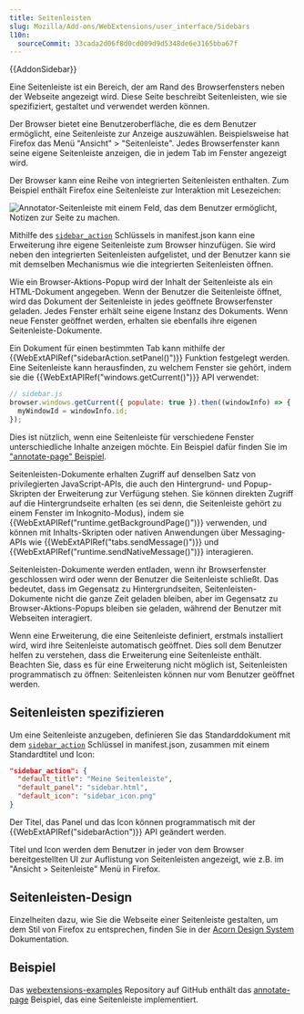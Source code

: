 ```yaml
---
title: Seitenleisten
slug: Mozilla/Add-ons/WebExtensions/user_interface/Sidebars
l10n:
  sourceCommit: 33cada2d06f8d0cd009d9d5348de6e3165bba67f
---
```


{{AddonSidebar}}

Eine Seitenleiste ist ein Bereich, der am Rand des Browserfensters neben der Webseite angezeigt wird. Diese Seite beschreibt Seitenleisten, wie sie spezifiziert, gestaltet und verwendet werden können.

Der Browser bietet eine Benutzeroberfläche, die es dem Benutzer ermöglicht, eine Seitenleiste zur Anzeige auszuwählen. Beispielsweise hat Firefox das Menü "Ansicht" > "Seitenleiste". Jedes Browserfenster kann seine eigene Seitenleiste anzeigen, die in jedem Tab im Fenster angezeigt wird.

Der Browser kann eine Reihe von integrierten Seitenleisten enthalten. Zum Beispiel enthält Firefox eine Seitenleiste zur Interaktion mit Lesezeichen:

![Annotator-Seitenleiste mit einem Feld, das dem Benutzer ermöglicht, Notizen zur Seite zu machen.](bookmarks-sidebar.png)

Mithilfe des [`sidebar_action`](/de/docs/Mozilla/Add-ons/WebExtensions/manifest.json/sidebar_action) Schlüssels in manifest.json kann eine Erweiterung ihre eigene Seitenleiste zum Browser hinzufügen. Sie wird neben den integrierten Seitenleisten aufgelistet, und der Benutzer kann sie mit demselben Mechanismus wie die integrierten Seitenleisten öffnen.

Wie ein Browser-Aktions-Popup wird der Inhalt der Seitenleiste als ein HTML-Dokument angegeben. Wenn der Benutzer die Seitenleiste öffnet, wird das Dokument der Seitenleiste in jedes geöffnete Browserfenster geladen. Jedes Fenster erhält seine eigene Instanz des Dokuments. Wenn neue Fenster geöffnet werden, erhalten sie ebenfalls ihre eigenen Seitenleiste-Dokumente.

Ein Dokument für einen bestimmten Tab kann mithilfe der {{WebExtAPIRef("sidebarAction.setPanel()")}} Funktion festgelegt werden. Eine Seitenleiste kann herausfinden, zu welchem Fenster sie gehört, indem sie die {{WebExtAPIRef("windows.getCurrent()")}} API verwendet:

```js
// sidebar.js
browser.windows.getCurrent({ populate: true }).then((windowInfo) => {
  myWindowId = windowInfo.id;
});
```

Dies ist nützlich, wenn eine Seitenleiste für verschiedene Fenster unterschiedliche Inhalte anzeigen möchte. Ein Beispiel dafür finden Sie im ["annotate-page" Beispiel](https://github.com/mdn/webextensions-examples/tree/main/annotate-page).

Seitenleisten-Dokumente erhalten Zugriff auf denselben Satz von privilegierten JavaScript-APIs, die auch den Hintergrund- und Popup-Skripten der Erweiterung zur Verfügung stehen. Sie können direkten Zugriff auf die Hintergrundseite erhalten (es sei denn, die Seitenleiste gehört zu einem Fenster im Inkognito-Modus), indem sie {{WebExtAPIRef("runtime.getBackgroundPage()")}} verwenden, und können mit Inhalts-Skripten oder nativen Anwendungen über Messaging-APIs wie {{WebExtAPIRef("tabs.sendMessage()")}} und {{WebExtAPIRef("runtime.sendNativeMessage()")}} interagieren.

Seitenleisten-Dokumente werden entladen, wenn ihr Browserfenster geschlossen wird oder wenn der Benutzer die Seitenleiste schließt. Das bedeutet, dass im Gegensatz zu Hintergrundseiten, Seitenleisten-Dokumente nicht die ganze Zeit geladen bleiben, aber im Gegensatz zu Browser-Aktions-Popups bleiben sie geladen, während der Benutzer mit Webseiten interagiert.

Wenn eine Erweiterung, die eine Seitenleiste definiert, erstmals installiert wird, wird ihre Seitenleiste automatisch geöffnet. Dies soll dem Benutzer helfen zu verstehen, dass die Erweiterung eine Seitenleiste enthält. Beachten Sie, dass es für eine Erweiterung nicht möglich ist, Seitenleisten programmatisch zu öffnen: Seitenleisten können nur vom Benutzer geöffnet werden.

## Seitenleisten spezifizieren

Um eine Seitenleiste anzugeben, definieren Sie das Standarddokument mit dem [`sidebar_action`](/de/docs/Mozilla/Add-ons/WebExtensions/manifest.json/sidebar_action) Schlüssel in manifest.json, zusammen mit einem Standardtitel und Icon:

```json
"sidebar_action": {
  "default_title": "Meine Seitenleiste",
  "default_panel": "sidebar.html",
  "default_icon": "sidebar_icon.png"
}
```

Der Titel, das Panel und das Icon können programmatisch mit der {{WebExtAPIRef("sidebarAction")}} API geändert werden.

Titel und Icon werden dem Benutzer in jeder von dem Browser bereitgestellten UI zur Auflistung von Seitenleisten angezeigt, wie z.B. im "Ansicht > Seitenleiste" Menü in Firefox.

## Seitenleisten-Design

Einzelheiten dazu, wie Sie die Webseite einer Seitenleiste gestalten, um dem Stil von Firefox zu entsprechen, finden Sie in der [Acorn Design System](https://acorn.firefox.com/latest) Dokumentation.

## Beispiel

Das [webextensions-examples](https://github.com/mdn/webextensions-examples) Repository auf GitHub enthält das [annotate-page](https://github.com/mdn/webextensions-examples/tree/main/annotate-page) Beispiel, das eine Seitenleiste implementiert.

